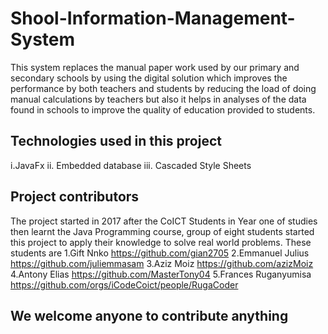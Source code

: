 # Shool-Information-Management-System

This system replaces the manual paper work used by our primary and secondary schools
by using the digital solution which improves the performance by both teachers and students
by reducing the load of doing manual calculations by teachers but also it helps in analyses 
of the data found in schools to improve the quality of education provided to students.

## Technologies used in this project
i.JavaFx
ii. Embedded database 
iii. Cascaded Style Sheets

## Project contributors
The project started in 2017 after the CoICT Students in Year one of studies then learnt the Java Programming course, group 
of eight students started this project to apply their knowledge to solve real world problems.
These students are 
1.Gift Nnko https://github.com/gian2705
2.Emmanuel Julius https://github.com/juliemmasam
3.Aziz Moiz https://github.com/azizMoiz
4.Antony Elias https://github.com/MasterTony04
5.Frances Ruganyumisa https://github.com/orgs/iCodeCoict/people/RugaCoder

## We welcome anyone to contribute anything
